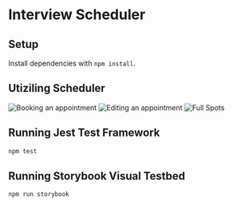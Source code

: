 # Interview Scheduler

## Setup

Install dependencies with `npm install`.

## Utiziling Scheduler

![Booking an appointment](https://github.com/anthonyzhu132/scheduler/blob/master/docs/book-appointment.gif)
![Editing an appointment](https://github.com/anthonyzhu132/scheduler/blob/master/docs/edit-appointment.gif)
![Full Spots](https://github.com/anthonyzhu132/scheduler/blob/master/docs/full-spots-indicator.gif)

## Running Jest Test Framework

```sh
npm test
```

## Running Storybook Visual Testbed

```sh
npm run storybook
```
